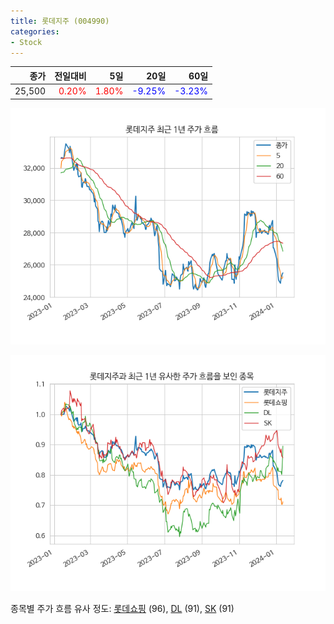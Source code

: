 ```yaml
---
title: 롯데지주 (004990)
categories:
- Stock
---
```


|종가|전일대비|5일|20일|60일|
|---:|-------:|--:|---:|---:|
|25,500|<span style="color: red">0.20%</span>|<span style="color: red">1.80%</span>|<span style="color: blue">-9.25%</span>|<span style="color: blue">-3.23%</span>|


<!-- more -->

![004990](/assets/images/stock/004990.png)

![004990](/assets/images/stock/004990_sim.png)

종목별 주가 흐름 유사 정도:
[롯데쇼핑](/stock/023530/) (96),
[DL](/stock/000210/) (91),
[SK](/stock/034730/) (91)